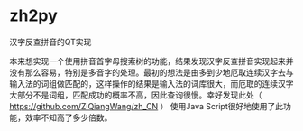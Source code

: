 # zh2py
汉字反查拼音的QT实现

本来想实现一个使用拼音首字母搜索树的功能，结果发现汉字反查拼音实现起来并没有那么容易，特别是多音字的处理。最初的想法是由多到少地厄取连续汉字去与输入法的词组做匹配的，这样操作的结果是输入法的词库很大，而厄取的连续汉字大部分不是词组，匹配成功的概率不高，因此查询很慢。幸好发现此处（ https://github.com/ZiQiangWang/zh_CN ） 使用Java Script很好地使用了此功能，效率不知高了多少倍数。
